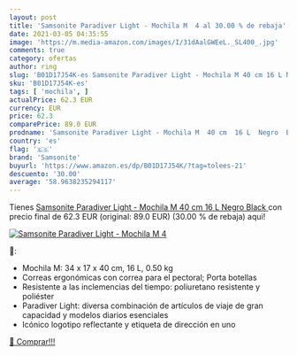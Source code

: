 ```yaml
---
layout: post
title: 'Samsonite Paradiver Light - Mochila M  4 al 30.00 % de rebaja'
date: 2021-03-05 04:35:55
image: 'https://m.media-amazon.com/images/I/31dAalGWEeL._SL400_.jpg'
comments: true
category: ofertas
author: ring
slug: 'B01D17J54K-es Samsonite Paradiver Light - Mochila M 40 cm 16 L Negro Black'
sku: 'B01D17J54K-es'
tags: [ 'mochila', ]
actualPrice: 62.3 EUR
currency: EUR
price: 62.3
comparePrice: 89.0 EUR
prodname: 'Samsonite Paradiver Light - Mochila M  40 cm  16 L  Negro  Black '
country: 'es'
flag: '🇪🇸'
brand: 'Samsonite'
buyurl: 'https://www.amazon.es/dp/B01D17J54K/?tag=tolees-21'
descuento: '30.00'
average: '58.9638235294117'
---
```


Tienes [Samsonite Paradiver Light - Mochila M  40 cm  16 L  Negro  Black ](https://www.amazon.es/dp/B01D17J54K/?tag=tolees-21) con precio final de  62.3 EUR (original: 89.0 EUR) (30.00 %  de rebaja) aqui!

[![Samsonite Paradiver Light - Mochila M  4](https://m.media-amazon.com/images/I/31dAalGWEeL._SL400_.jpg)](https://www.amazon.es/dp/B01D17J54K/?tag=tolees-21)

🔎:

- Mochila M: 34 x 17 x 40 cm, 16 L, 0.50 kg
- Correas ergonómicas con correa para el pectoral; Porta botellas
- Resistente a las inclemencias del tiempo: poliuretano resistente y poliéster
- Paradiver Light: diversa combinación de artículos de viaje de gran capacidad y modelos diarios esenciales
- Icónico logotipo reflectante y etiqueta de dirección en uno

[🛒 Comprar!!!](https://www.amazon.es/dp/B01D17J54K/?tag=tolees-21)

